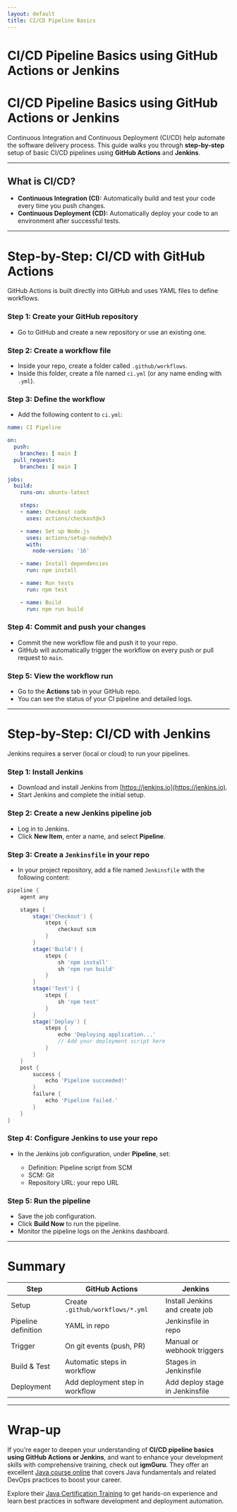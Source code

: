 ```yaml
---
layout: default
title: CI/CD Pipeline Basics
---
```

# CI/CD Pipeline Basics using GitHub Actions or Jenkins
# CI/CD Pipeline Basics using GitHub Actions or Jenkins

Continuous Integration and Continuous Deployment (CI/CD) help automate the software delivery process. This guide walks you through **step-by-step** setup of basic CI/CD pipelines using **GitHub Actions** and **Jenkins**.

---

## What is CI/CD?

- **Continuous Integration (CI):** Automatically build and test your code every time you push changes.
- **Continuous Deployment (CD):** Automatically deploy your code to an environment after successful tests.

---

# Step-by-Step: CI/CD with GitHub Actions

GitHub Actions is built directly into GitHub and uses YAML files to define workflows.

### Step 1: Create your GitHub repository
- Go to GitHub and create a new repository or use an existing one.

### Step 2: Create a workflow file
- Inside your repo, create a folder called `.github/workflows`.
- Inside this folder, create a file named `ci.yml` (or any name ending with `.yml`).

### Step 3: Define the workflow
- Add the following content to `ci.yml`:

```yaml
name: CI Pipeline

on:
  push:
    branches: [ main ]
  pull_request:
    branches: [ main ]

jobs:
  build:
    runs-on: ubuntu-latest

    steps:
    - name: Checkout code
      uses: actions/checkout@v3

    - name: Set up Node.js
      uses: actions/setup-node@v3
      with:
        node-version: '16'

    - name: Install dependencies
      run: npm install

    - name: Run tests
      run: npm test

    - name: Build
      run: npm run build
````

### Step 4: Commit and push your changes

* Commit the new workflow file and push it to your repo.
* GitHub will automatically trigger the workflow on every push or pull request to `main`.

### Step 5: View the workflow run

* Go to the **Actions** tab in your GitHub repo.
* You can see the status of your CI pipeline and detailed logs.

---

# Step-by-Step: CI/CD with Jenkins

Jenkins requires a server (local or cloud) to run your pipelines.

### Step 1: Install Jenkins

* Download and install Jenkins from [https://jenkins.io](https://jenkins.io).
* Start Jenkins and complete the initial setup.

### Step 2: Create a new Jenkins pipeline job

* Log in to Jenkins.
* Click **New Item**, enter a name, and select **Pipeline**.

### Step 3: Create a `Jenkinsfile` in your repo

* In your project repository, add a file named `Jenkinsfile` with the following content:

```groovy
pipeline {
    agent any

    stages {
        stage('Checkout') {
            steps {
                checkout scm
            }
        }
        stage('Build') {
            steps {
                sh 'npm install'
                sh 'npm run build'
            }
        }
        stage('Test') {
            steps {
                sh 'npm test'
            }
        }
        stage('Deploy') {
            steps {
                echo 'Deploying application...'
                // Add your deployment script here
            }
        }
    }
    post {
        success {
            echo 'Pipeline succeeded!'
        }
        failure {
            echo 'Pipeline failed.'
        }
    }
}
```

### Step 4: Configure Jenkins to use your repo

* In the Jenkins job configuration, under **Pipeline**, set:

  * Definition: Pipeline script from SCM
  * SCM: Git
  * Repository URL: your repo URL

### Step 5: Run the pipeline

* Save the job configuration.
* Click **Build Now** to run the pipeline.
* Monitor the pipeline logs on the Jenkins dashboard.

---

# Summary

| Step                | GitHub Actions                   | Jenkins                         |
| ------------------- | -------------------------------- | ------------------------------- |
| Setup               | Create `.github/workflows/*.yml` | Install Jenkins and create job  |
| Pipeline definition | YAML in repo                     | Jenkinsfile in repo             |
| Trigger             | On git events (push, PR)         | Manual or webhook triggers      |
| Build & Test        | Automatic steps in workflow      | Stages in Jenkinsfile           |
| Deployment          | Add deployment step in workflow  | Add deploy stage in Jenkinsfile |

---

# Wrap-up

If you're eager to deepen your understanding of **CI/CD pipeline basics using GitHub Actions or Jenkins**, and want to enhance your development skills with comprehensive training, check out **igmGuru**. They offer an excellent [Java course online](https://www.igmguru.com/digital-marketing-programming/java-certification-training) that covers Java fundamentals and related DevOps practices to boost your career.

Explore their [Java Certification Training](https://www.igmguru.com/digital-marketing-programming/java-certification-training) to get hands-on experience and learn best practices in software development and deployment automation.
